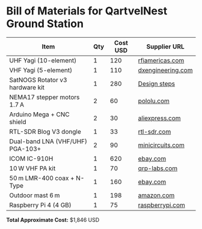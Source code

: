 # Bill of Materials for QartvelNest Ground Station

| Item                              | Qty | Cost USD | Supplier URL                                                     |
|-----------------------------------|-----|----------|------------------------------------------------------------------|
| UHF Yagi (10-element)             | 1   | 120      | [rfiamericas.com](https://www.rfiamericas.com/product/uhf-10-element-yagi-11dbd-400-420mhz/)   |
| VHF Yagi (5-element)              | 1   | 110      | [dxengineering.com](https://www.dxengineering.com/search/part-type/vhf-uhf-beam-antennas/vhf-uhf-beam-antenna-elements/5?srsltid=AfmBOorEeWuDPhAoYdAMdRftOArRP0aqaON1yL3VhLDCu0M1tALnvGDv) |
| SatNOGS Rotator v3 hardware kit   | 1   | 280      | [Design steps](https://wiki.satnogs.org/SatNOGS_Rotator_v3) |
| NEMA17 stepper motors 1.7 A       | 2   | 60       | [pololu.com](https://pololu.com/product/2267)                   |
| Arduino Mega + CNC shield         | 2   | 30       | [aliexpress.com](https://aliexpress.ru/item/1005006345978083.html?sku_id=12000038004101164&spm=a2g2w.productlist.search_results.1.8f4f76ceyoQqSx)  |
| RTL-SDR Blog V3 dongle            | 1   | 33       | [rtl-sdr.com](https://www.rtl-sdr.com/buy-rtl-sdr-dvb-t-dongles/)|
| Dual-band LNA (VHF/UHF) PGA-103+  | 2   | 90       | [minicircuits.com](https://minicircuits.com/pdfs/PGA-103+.pdf)  |
| ICOM IC-910H                      | 1   | 620      | [ebay.com](https://www.ebay.com/itm/197310566368?chn=ps&_trkparms=ispr%3D1&amdata=enc%3A16amtGAEtQhS0jOdRd8q1sg42&norover=1&mkevt=1&mkrid=711-167022-208922-4&mkcid=2&itemid=197310566368&targetid=325425753764&device=c&mktype=pla&googleloc=9069844&poi=&campaignid=19979172374&mkgroupid=148603244112&rlsatarget=pla-325425753764&abcId=&merchantid=118993248&gad_source=1&gad_campaignid=19979172374&gbraid=0AAAAAD_QDh_FrF_enPeaq849lx9NG-OUI&gclid=Cj0KCQjw0LDBBhCnARIsAMpYlAr3nC32Ryl5mOgY-ILnV9p47VxzRIM_AY2IN0cbvdtIcoHVaCPBwQoaAiPcEALw_wcB)               |
| 10 W VHF PA kit                   | 1   | 70       | [qrp-labs.com](https://qrp-labs.com/pa/10wpa.html)              |
| 50 m LMR-400 coax + N-Type        | 1   | 160      | [ebay.com](https://www.googleadservices.com/pagead/aclk?sa=L&ai=DChcSEwi3_fKk9bGNAxX4hmgJHdTrBl8YABAEGgJ3Zg&co=1&gclid=Cj0KCQjw0LDBBhCnARIsAMpYlAoJAw0DKCL81b29SW9uhZ1vq-j_t9k7gtTfm-Meh71dL2ygFoL-vrUaAuB1EALw_wcB&ohost=www.google.com&cid=CAESeuD2e9jbUqErcgi-3P8kXpQqos0zt_V6qg-K7DuZIsW1VSE7pZPhtesZaL-Jv9sXaQFOf2oYMykZvnHzhw6KItI3Nj3aVjVSeEkXU-IhXNzMYAUwb6nXLV_ZhV-_GCsY_EMb9jV3Pi5hAf9gE8heIhebcrHv9z2W8G3Z&category=acrcp_v1_0&sig=AOD64_2pf0ELr2Sb1wtA0qhsl7-C6aVwqw&ctype=5&q=&ved=2ahUKEwjL6uuk9bGNAxUkSvEDHeOrE7gQ9aACKAB6BAgIEBE&adurl=) |
| Outdoor mast 6 m                  | 1   | 198      | [amazon.com](https://www.amazon.com/Telescoping-Antenna-Galvanized-Section-Clamps/dp/B00UUMGJYY) |
| Raspberry Pi 4 (4 GB)             | 1   | 75       | [raspberrypi.com](https://www.raspberrypi.com/products/raspberry-pi-4-model-b/)    |

**Total Approximate Cost:** $1,846 USD
